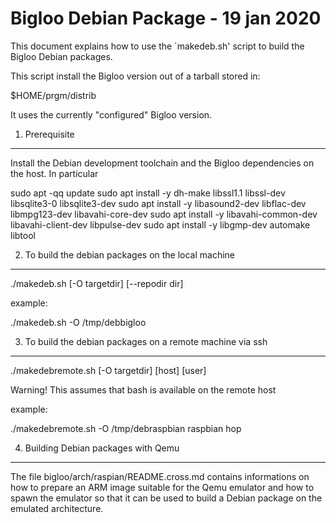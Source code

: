 Bigloo Debian Package - 19 jan 2020
===================================

This document explains how to use the `makedeb.sh' script to
build the Bigloo Debian packages.

This script install the Bigloo version out of a tarball stored in:

   $HOME/prgm/distrib

It uses the currently "configured" Bigloo version.


1. Prerequisite
---------------

Install the Debian development toolchain and the Bigloo dependencies
on the host. In particular

  sudo apt -qq update
  sudo apt install -y dh-make libssl1.1 libssl-dev libsqlite3-0 libsqlite3-dev
  sudo apt install -y libasound2-dev libflac-dev libmpg123-dev libavahi-core-dev
  sudo apt install -y libavahi-common-dev libavahi-client-dev libpulse-dev
  sudo apt install -y libgmp-dev automake libtool


2. To build the debian packages on the local machine
----------------------------------------------------
  
  ./makedeb.sh [-O targetdir] [--repodir dir]
  
example:

  ./makedeb.sh -O /tmp/debbigloo


3. To build the debian packages on a remote machine via ssh
-----------------------------------------------------------
  
  ./makedebremote.sh [-O targetdir] [host] [user]
  
Warning! This assumes that bash is available on the remote host

example:

  ./makedebremote.sh -O /tmp/debraspbian raspbian hop


4. Building Debian packages with Qemu
-------------------------------------

The file bigloo/arch/raspian/README.cross.md contains informations on
how to prepare an ARM image suitable for the Qemu emulator and how to
spawn the emulator so that it can be used to build a Debian package
on the emulated architecture.
